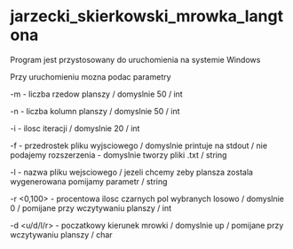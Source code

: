 # jarzecki_skierkowski_mrowka_langtona

Program jest przystosowany do uruchomienia na systemie Windows

Przy uruchomieniu mozna podac parametry

-m <int> - liczba rzedow planszy / domyslnie 50 / int

-n <int> - liczba kolumn planszy / domyslnie 50 / int

-i <int> - ilosc iteracji / domyslnie 20 / int

-f <string> - przedrostek pliku wyjsciowego / domyslnie printuje na stdout / nie podajemy rozszerzenia - domyslnie tworzy pliki .txt / string

-l <string> - nazwa pliku wejsciowego / jezeli chcemy zeby plansza zostala wygenerowana pomijamy parametr / string

-r <int><0,100> - procentowa ilosc czarnych pol wybranych losowo / domyslnie 0 / pomijane przy wczytywaniu planszy / int

-d <char><u/d/l/r> - poczatkowy kierunek mrowki / domyslnie up / pomijane przy wczytywaniu planszy / char

